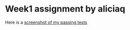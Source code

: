 Week1 assignment by aliciaq
====================

Here is a [screenshot of my passing tests](https://www.dropbox.com/s/sox8v46imq7wp7s/Screenshot%202014-01-13%2013.23.01.png)

